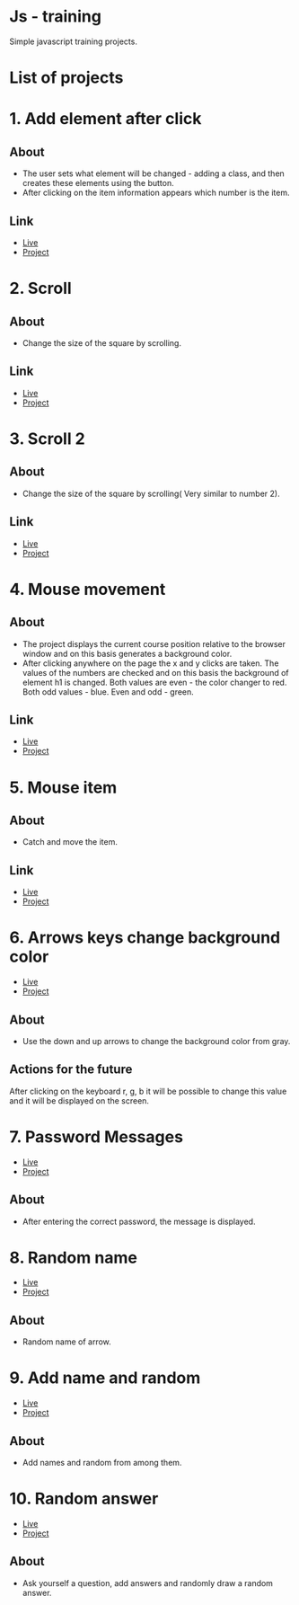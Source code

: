 # Js - training #
Simple javascript training projects.


# List of projects #
# 1. Add element after click #
## About ## 
* The user sets what element will be changed - adding a class, and then creates these elements using the button.
* After clicking on the item information appears which number is the item.

## Link ##
* [Live](https://onion-kamil.github.io/js-training/add-element-after-click/) 
* [Project](add-element-after-click/)

# 2. Scroll #
## About ## 
* Change the size of the square by scrolling.

## Link ##
* [Live](https://onion-kamil.github.io/js-training/scroll/) 
* [Project](scroll/)

# 3. Scroll 2 #
## About ## 
* Change the size of the square by scrolling(
Very similar to number 2).

## Link ##
* [Live](https://onion-kamil.github.io/js-training/scroll-2/) 
* [Project](scroll-2/)

# 4. Mouse movement #
## About ## 
* The project displays the current course position relative to the browser window and on this basis generates a background color.
* After clicking anywhere on the page the x and y clicks are taken. The values of the numbers are checked and on this basis the background of element h1 is changed. 
Both values are even - the color changer to red.
Both odd values - blue.
Even and odd - green.

## Link ##
* [Live](https://onion-kamil.github.io/js-training/mouse-movement/) 
* [Project](mouse-movement/)

# 5. Mouse item #
## About ## 
* Catch and move the item.

## Link ##
* [Live](https://onion-kamil.github.io/js-training/move-item/) 
* [Project](move-item/)


# 6. Arrows keys change background color #
* [Live](https://onion-kamil.github.io/js-training/arrows-keys-change-background/)
* [Project](arrows-keys-change-background/)

## About ##
* Use the down and up arrows to change the background color from gray.

## Actions for the future ##
After clicking on the keyboard r, g, b it will be possible to change this value and it will be displayed on the screen.

# 7. Password Messages #
* [Live](https://onion-kamil.github.io/js-training/password-message/)
* [Project](password-message/)

## About ##
* After entering the correct password, the message is displayed.

# 8. Random name #
* [Live](https://onion-kamil.github.io/js-training/random-name/)
* [Project](random-name/)

## About ##
* Random name of arrow.

# 9. Add name and random #
* [Live](https://onion-kamil.github.io/js-training/add-names-and-random/)
* [Project](add-names-and-random/)

## About ##
* Add names and random from among them.

# 10. Random answer #
* [Live](https://onion-kamil.github.io/js-training/random-answer/)
* [Project](random-answer/)

## About ##
* Ask yourself a question, add answers and randomly draw a random answer.